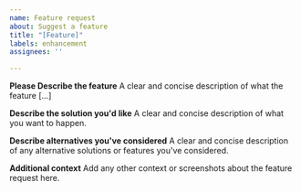 ```yaml
---
name: Feature request
about: Suggest a feature
title: "[Feature]"
labels: enhancement
assignees: ''

---
```


**Please Describe the feature**
A clear and concise description of what the feature  [...]

**Describe the solution you'd like**
A clear and concise description of what you want to happen.

**Describe alternatives you've considered**
A clear and concise description of any alternative solutions or features you've considered.

**Additional context**
Add any other context or screenshots about the feature request here.
